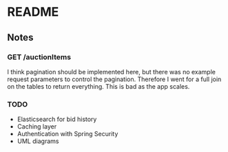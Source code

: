 # README

## Notes

### GET /auctionItems
I think pagination should be implemented here, but there was
no example request parameters to control the pagination. Therefore
I went for a full join on the tables to return everything. This is
bad as the app scales.

### TODO
* Elasticsearch for bid history
* Caching layer
* Authentication with Spring Security
* UML diagrams